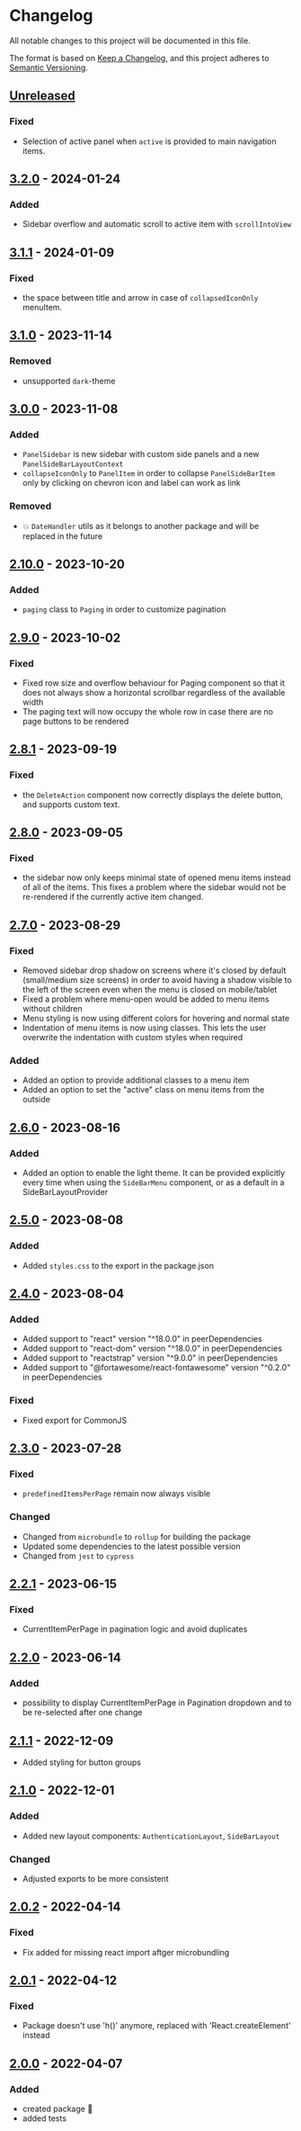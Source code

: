 # Changelog

All notable changes to this project will be documented in this file.

The format is based on [Keep a Changelog](https://keepachangelog.com/en/1.0.0/),
and this project adheres to [Semantic Versioning](https://semver.org/spec/v2.0.0.html).

## [Unreleased]

### Fixed

- Selection of active panel when `active` is provided to main navigation items.

## [3.2.0] - 2024-01-24

### Added

- Sidebar overflow and automatic scroll to active item with `scrollIntoView`

## [3.1.1] - 2024-01-09

### Fixed

- the space between title and arrow in case of `collapsedIconOnly` menuItem.

## [3.1.0] - 2023-11-14

### Removed

- unsupported `dark`-theme

## [3.0.0] - 2023-11-08

### Added

- `PanelSidebar` is new sidebar with custom side panels and a new `PanelSideBarLayoutContext`
- `collapseIconOnly` to `PanelItem` in order to collapse `PanelSideBarItem` only by clicking on chevron icon and label can work as link

### Removed

- :boom: `DateHandler` utils as it belongs to another package and will be replaced in the future

## [2.10.0] - 2023-10-20

### Added

- `paging` class to `Paging` in order to customize pagination

## [2.9.0] - 2023-10-02

### Fixed

- Fixed row size and overflow behaviour for Paging component so that it does not always show a horizontal scrollbar regardless of the available width
- The paging text will now occupy the whole row in case there are no page buttons to be rendered

## [2.8.1] - 2023-09-19

### Fixed

- the `DeleteAction` component now correctly displays the delete button, and supports custom text.

## [2.8.0] - 2023-09-05

### Fixed

- the sidebar now only keeps minimal state of opened menu items instead of all of the items. This fixes a problem where the sidebar would not be re-rendered if the currently active item changed.

## [2.7.0] - 2023-08-29

### Fixed

- Removed sidebar drop shadow on screens where it's closed by default (small/medium size screens) in order to avoid having a shadow visible to the left of the screen even when the menu is closed on mobile/tablet
- Fixed a problem where menu-open would be added to menu items without children
- Menu styling is now using different colors for hovering and normal state
- Indentation of menu items is now using classes. This lets the user overwrite the indentation with custom styles when required

### Added

- Added an option to provide additional classes to a menu item
- Added an option to set the "active" class on menu items from the outside

## [2.6.0] - 2023-08-16

### Added

- Added an option to enable the light theme. It can be provided explicitly every time when using the `SideBarMenu` component, or as a default in a SideBarLayoutProvider

## [2.5.0] - 2023-08-08

### Added

- Added `styles.css` to the export in the package.json

## [2.4.0] - 2023-08-04

### Added

- Added support to "react" version "^18.0.0" in peerDependencies
- Added support to "react-dom" version "^18.0.0" in peerDependencies
- Added support to "reactstrap" version "^9.0.0" in peerDependencies
- Added support to "@fortawesome/react-fontawesome" version "^0.2.0" in peerDependencies

### Fixed

- Fixed export for CommonJS

## [2.3.0] - 2023-07-28

### Fixed

- `predefinedItemsPerPage` remain now always visible

### Changed

- Changed from `microbundle` to `rollup` for building the package
- Updated some dependencies to the latest possible version
- Changed from `jest` to `cypress`

## [2.2.1] - 2023-06-15

### Fixed

- CurrentItemPerPage in pagination logic and avoid duplicates

## [2.2.0] - 2023-06-14

### Added

- possibility to display CurrentItemPerPage in Pagination dropdown and to be re-selected after one change

## [2.1.1] - 2022-12-09

- Added styling for button groups

## [2.1.0] - 2022-12-01

### Added

- Added new layout components: `AuthenticationLayout`, `SideBarLayout`

### Changed

- Adjusted exports to be more consistent

## [2.0.2] - 2022-04-14

### Fixed

- Fix added for missing react import aftger microbundling

## [2.0.1] - 2022-04-12

### Fixed

- Package doesn't use 'h()' anymore, replaced with 'React.createElement' instead

## [2.0.0] - 2022-04-07

### Added

- created package :tada:
- added tests

[unreleased]: https://github.com/neolution-ch/react-pattern-ui/compare/3.2.0...HEAD
[2.1.1]: https://github.com/neolution-ch/react-pattern-ui/compare/2.1.0...2.1.1
[2.1.0]: https://github.com/neolution-ch/react-pattern-ui/compare/2.0.2...2.1.0
[2.0.2]: https://github.com/neolution-ch/react-pattern-ui/compare/2.0.1...2.0.2
[2.0.1]: https://github.com/neolution-ch/react-pattern-ui/compare/2.0.0...2.0.1
[2.0.0]: https://github.com/neolution-ch/react-pattern-ui/compare/45cbeb76034667019da84605082679900f506d75...2.0.0
[3.2.0]: https://github.com/neolution-ch/react-pattern-ui/compare/3.1.1...3.2.0
[3.1.1]: https://github.com/neolution-ch/react-pattern-ui/compare/3.1.0...3.1.1
[3.1.0]: https://github.com/neolution-ch/react-pattern-ui/compare/3.0.0...3.1.0
[3.0.0]: https://github.com/neolution-ch/react-pattern-ui/compare/2.10.0...3.0.0
[2.10.0]: https://github.com/neolution-ch/react-pattern-ui/compare/2.9.0...2.10.0
[2.9.0]: https://github.com/neolution-ch/react-pattern-ui/compare/2.8.1...2.9.0
[2.8.1]: https://github.com/neolution-ch/react-pattern-ui/compare/2.8.0...2.8.1
[2.8.0]: https://github.com/neolution-ch/react-pattern-ui/compare/2.7.0...2.8.0
[2.7.0]: https://github.com/neolution-ch/react-pattern-ui/compare/2.6.0...2.7.0
[2.6.0]: https://github.com/neolution-ch/react-pattern-ui/compare/2.5.0...2.6.0
[2.5.0]: https://github.com/neolution-ch/react-pattern-ui/compare/2.4.0...2.5.0
[2.4.0]: https://github.com/neolution-ch/react-pattern-ui/compare/2.3.0...2.4.0
[2.3.0]: https://github.com/neolution-ch/react-pattern-ui/compare/2.2.1...2.3.0
[2.2.1]: https://github.com/neolution-ch/react-pattern-ui/compare/2.2.0...2.2.1
[2.2.0]: https://github.com/neolution-ch/react-pattern-ui/releases/tag/2.2.0
